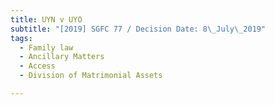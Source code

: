 ```yaml
---
title: UYN v UYO
subtitle: "[2019] SGFC 77 / Decision Date: 8\_July\_2019"
tags:
  - Family law
  - Ancillary Matters
  - Access
  - Division of Matrimonial Assets

---
```

